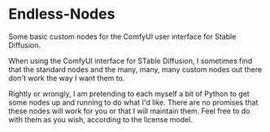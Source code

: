# Endless-Nodes
Some basic custom nodes for the ComfyUI user interface for Stable Diffusion.

When using the ComfyUI interface for STable Diffusion, I sometimes find that the standard nodes and the many, many, many custom nodes out there don't work the way I want them to.

Rightly or wrongly, I am pretending to each myself a bit of Python to get some nodes up and running to do what I'd like.  There are no promises that these nodes will work for you or that I will maintain them.  Feel free to do with them as you wish, according to the license model.
